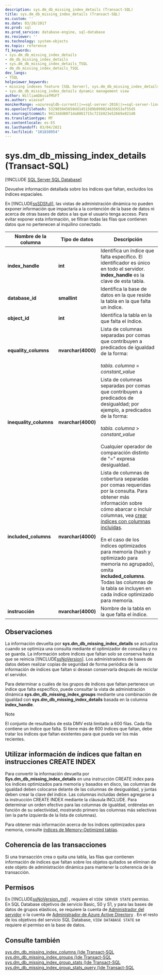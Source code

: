 ```yaml
---
description: sys.dm_db_missing_index_details (Transact-SQL)
title: sys.dm_db_missing_index_details (Transact-SQL)
ms.custom: ''
ms.date: 03/20/2017
ms.prod: sql
ms.prod_service: database-engine, sql-database
ms.reviewer: ''
ms.technology: system-objects
ms.topic: reference
f1_keywords:
- sys.dm_db_missing_index_details
- dm_db_missing_index_details
- sys.dm_db_missing_index_details_TSQL
- dm_db_missing_index_details_TSQL
dev_langs:
- TSQL
helpviewer_keywords:
- missing indexes feature [SQL Server], sys.dm_db_missing_index_details dynamic management view
- sys.dm_db_missing_index_details dynamic management view
author: WilliamDAssafMSFT
ms.author: wiassaf
monikerRange: =azuresqldb-current||>=sql-server-2016||>=sql-server-linux-2017||=azuresqldb-mi-current
ms.openlocfilehash: 532985045650dd1451589b099024635653af55d5
ms.sourcegitcommit: 9413ddd8071da8861715c721b923e52669a921d8
ms.translationtype: MT
ms.contentlocale: es-ES
ms.lasthandoff: 03/04/2021
ms.locfileid: "101838954"
---
```

# <a name="sysdm_db_missing_index_details-transact-sql"></a>sys.dm_db_missing_index_details (Transact-SQL)
[!INCLUDE [SQL Server SQL Database](../../includes/applies-to-version/sql-asdb.md)]

  Devuelve información detallada sobre los índices que faltan, excluidos los índices espaciales.  
  
 En [!INCLUDE[ssSDSfull](../../includes/sssdsfull-md.md)], las vistas de administración dinámica no pueden exponer información que impactaría a la contención de la base de datos ni acerca de otras bases de datos a las que el usuario tenga acceso. Para evitar exponer esta información, se filtran todas las filas que contienen datos que no pertenecen al inquilino conectado.  

  
|Nombre de la columna|Tipo de datos|Descripción|  
|-----------------|---------------|-----------------|  
|**index_handle**|**int**|Identifica un índice que falta específico. El identificador es único en todo el servidor. **index_handle** es la clave de esta tabla.|  
|**database_id**|**smallint**|Identifica la base de datos en la que reside la tabla en la que falta un índice.|  
|**object_id**|**int**|Identifica la tabla en la que falta el índice.|  
|**equality_columns**|**nvarchar(4000)**|Lista de columnas separadas por comas que contribuyen a predicados de igualdad de la forma:<br /><br /> *tabla. columna*  = *constant_value*|  
|**inequality_columns**|**nvarchar(4000)**|Lista de columnas separadas por comas que contribuyen a predicados de desigualdad; por ejemplo, a predicados de la forma:<br /><br /> *tabla. columna*  >  *constant_value*<br /><br /> Cualquier operador de comparación distinto de "=" expresa desigualdad.|  
|**included_columns**|**nvarchar(4000)**|Lista de columnas de cobertura separadas por comas requeridas por la consulta. Para obtener más información sobre cómo abarcar o incluir columnas, vea [crear índices con columnas incluidas](../../relational-databases/indexes/create-indexes-with-included-columns.md).<br /><br /> En el caso de los índices optimizados para memoria (hash y optimizado para memoria no agrupado), omita **included_columns**. Todas las columnas de la tabla se incluyen en cada índice optimizado para memoria.|  
|**instrucción**|**nvarchar(4000)**|Nombre de la tabla en la que falta el índice.|  
  
## <a name="remarks"></a>Observaciones  
 La información devuelta por **sys.dm_db_missing_index_details** se actualiza cuando se optimiza una consulta mediante el optimizador de consultas y no se guarda. La información sobre índices que faltan solo se conserva hasta que se reinicia [!INCLUDE[ssNoVersion](../../includes/ssnoversion-md.md)]. Los administradores de bases de datos deben realizar copias de seguridad de forma periódica de la información de índices que faltan si desean conservarla después de reciclar el servidor.  
  
 Para determinar a cuáles de los grupos de índices que faltan pertenece un índice que falta específico, puede consultar la vista de administración dinámica **sys.dm_db_missing_index_groups** mediante una combinación de igualdad con **sys.dm_db_missing_index_details** basada en la columna **index_handle**.  

  >[!NOTE]
  >El conjunto de resultados de esta DMV está limitado a 600 filas. Cada fila contiene un índice que falta. Si tiene más de 600 índices que faltan, debe tratar los índices que faltan existentes para que pueda ver los más recientes. 
  
## <a name="using-missing-index-information-in-create-index-statements"></a>Utilizar información de índices que faltan en instrucciones CREATE INDEX  
 Para convertir la información devuelta por **Sys.dm_db_missing_index_details** en una instrucción CREATE index para los índices optimizados para memoria y basados en disco, las columnas de igualdad deben colocarse delante de las columnas de desigualdad, y juntas deben crear la clave del índice. Las columnas incluidas deben agregarse a la instrucción CREATE INDEX mediante la cláusula INCLUDE. Para determinar un orden efectivo para las columnas de igualdad, ordénelas en función de su selectividad, mostrando primero las columnas más selectivas (en la parte izquierda de la lista de columnas).  
  
 Para obtener más información acerca de los índices optimizados para memoria, consulte [índices de Memory-Optimized tablas](../../relational-databases/in-memory-oltp/indexes-for-memory-optimized-tables.md).  
  
## <a name="transaction-consistency"></a>Coherencia de las transacciones  
 Si una transacción crea o quita una tabla, las filas que contienen información de índices que faltan sobre los objetos quitados se eliminan de este objeto de administración dinámica para mantener la coherencia de la transacción.  
  
## <a name="permissions"></a>Permisos

En [!INCLUDE[ssNoVersion_md](../../includes/ssnoversion-md.md)] , requiere el `VIEW SERVER STATE` permiso.   
En SQL Database objetivos de servicio Basic, S0 y S1, y para las bases de datos de grupos elásticos, se requiere la cuenta de [Administrador del servidor](/azure/azure-sql/database/logins-create-manage#existing-logins-and-user-accounts-after-creating-a-new-database) o la cuenta de [Administrador de Azure Active Directory](/azure/azure-sql/database/authentication-aad-overview#administrator-structure) . En el resto de los objetivos del servicio SQL Database, `VIEW DATABASE STATE` se requiere el permiso en la base de datos.   

## <a name="see-also"></a>Consulte también  
 [sys.dm_db_missing_index_columns &#40;&#41;de Transact-SQL ](../../relational-databases/system-dynamic-management-views/sys-dm-db-missing-index-columns-transact-sql.md)   
 [sys.dm_db_missing_index_groups &#40;&#41;de Transact-SQL ](../../relational-databases/system-dynamic-management-views/sys-dm-db-missing-index-groups-transact-sql.md)   
 [sys.dm_db_missing_index_group_stats &#40;&#41;de Transact-SQL ](../../relational-databases/system-dynamic-management-views/sys-dm-db-missing-index-group-stats-transact-sql.md)  
 [sys.dm_db_missing_index_group_stats_query &#40;&#41;de Transact-SQL ](../../relational-databases/system-dynamic-management-views/sys-dm-db-missing-index-group-stats-query-transact-sql.md)     
